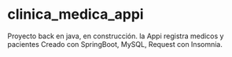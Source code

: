 # clinica_medica_appi
Proyecto back en java, en construcción. 
la Appi  registra medicos y pacientes
Creado con SpringBoot, MySQL, Request con Insomnia. 
